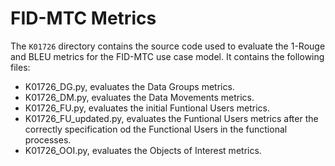 # FID-MTC Metrics
The `K01726` directory contains the source code used to evaluate the 1-Rouge and BLEU metrics for the FID-MTC use case model.
It contains the following files:
- K01726_DG.py, evaluates the Data Groups metrics.
- K01726_DM.py, evaluates the Data Movements metrics.
- K01726_FU.py, evaluates the initial Funtional Users metrics.
- K01726_FU_updated.py, evaluates the Funtional Users metrics after the correctly specification od the Functional Users in the functional processes.
- K01726_OOI.py, evaluates the Objects of Interest metrics.
